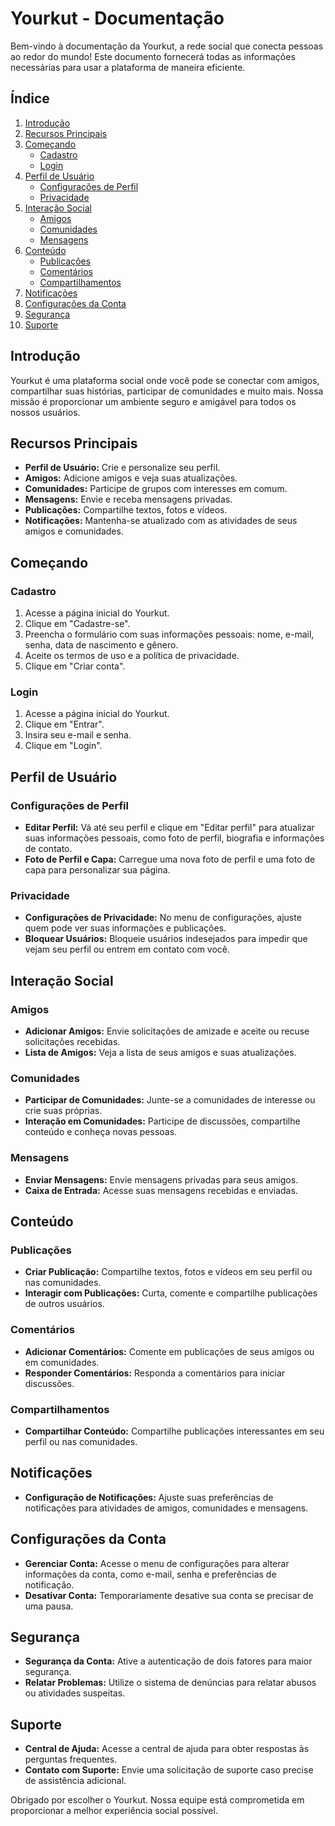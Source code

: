 # Yourkut - Documentação

Bem-vindo à documentação da Yourkut, a rede social que conecta pessoas ao redor do mundo! Este documento fornecerá todas as informações necessárias para usar a plataforma de maneira eficiente.

## Índice

1. [Introdução](#introdução)
2. [Recursos Principais](#recursos-principais)
3. [Começando](#começando)
    - [Cadastro](#cadastro)
    - [Login](#login)
4. [Perfil de Usuário](#perfil-de-usuário)
    - [Configurações de Perfil](#configurações-de-perfil)
    - [Privacidade](#privacidade)
5. [Interação Social](#interação-social)
    - [Amigos](#amigos)
    - [Comunidades](#comunidades)
    - [Mensagens](#mensagens)
6. [Conteúdo](#conteúdo)
    - [Publicações](#publicações)
    - [Comentários](#comentários)
    - [Compartilhamentos](#compartilhamentos)
7. [Notificações](#notificações)
8. [Configurações da Conta](#configurações-da-conta)
9. [Segurança](#segurança)
10. [Suporte](#suporte)

## Introdução

Yourkut é uma plataforma social onde você pode se conectar com amigos, compartilhar suas histórias, participar de comunidades e muito mais. Nossa missão é proporcionar um ambiente seguro e amigável para todos os nossos usuários.

## Recursos Principais

- **Perfil de Usuário:** Crie e personalize seu perfil.
- **Amigos:** Adicione amigos e veja suas atualizações.
- **Comunidades:** Participe de grupos com interesses em comum.
- **Mensagens:** Envie e receba mensagens privadas.
- **Publicações:** Compartilhe textos, fotos e vídeos.
- **Notificações:** Mantenha-se atualizado com as atividades de seus amigos e comunidades.

## Começando

### Cadastro

1. Acesse a página inicial do Yourkut.
2. Clique em "Cadastre-se".
3. Preencha o formulário com suas informações pessoais: nome, e-mail, senha, data de nascimento e gênero.
4. Aceite os termos de uso e a política de privacidade.
5. Clique em "Criar conta".

### Login

1. Acesse a página inicial do Yourkut.
2. Clique em "Entrar".
3. Insira seu e-mail e senha.
4. Clique em "Login".

## Perfil de Usuário

### Configurações de Perfil

- **Editar Perfil:** Vá até seu perfil e clique em "Editar perfil" para atualizar suas informações pessoais, como foto de perfil, biografia e informações de contato.
- **Foto de Perfil e Capa:** Carregue uma nova foto de perfil e uma foto de capa para personalizar sua página.

### Privacidade

- **Configurações de Privacidade:** No menu de configurações, ajuste quem pode ver suas informações e publicações.
- **Bloquear Usuários:** Bloqueie usuários indesejados para impedir que vejam seu perfil ou entrem em contato com você.

## Interação Social

### Amigos

- **Adicionar Amigos:** Envie solicitações de amizade e aceite ou recuse solicitações recebidas.
- **Lista de Amigos:** Veja a lista de seus amigos e suas atualizações.

### Comunidades

- **Participar de Comunidades:** Junte-se a comunidades de interesse ou crie suas próprias.
- **Interação em Comunidades:** Participe de discussões, compartilhe conteúdo e conheça novas pessoas.

### Mensagens

- **Enviar Mensagens:** Envie mensagens privadas para seus amigos.
- **Caixa de Entrada:** Acesse suas mensagens recebidas e enviadas.

## Conteúdo

### Publicações

- **Criar Publicação:** Compartilhe textos, fotos e vídeos em seu perfil ou nas comunidades.
- **Interagir com Publicações:** Curta, comente e compartilhe publicações de outros usuários.

### Comentários

- **Adicionar Comentários:** Comente em publicações de seus amigos ou em comunidades.
- **Responder Comentários:** Responda a comentários para iniciar discussões.

### Compartilhamentos

- **Compartilhar Conteúdo:** Compartilhe publicações interessantes em seu perfil ou nas comunidades.

## Notificações

- **Configuração de Notificações:** Ajuste suas preferências de notificações para atividades de amigos, comunidades e mensagens.

## Configurações da Conta

- **Gerenciar Conta:** Acesse o menu de configurações para alterar informações da conta, como e-mail, senha e preferências de notificação.
- **Desativar Conta:** Temporariamente desative sua conta se precisar de uma pausa.

## Segurança

- **Segurança da Conta:** Ative a autenticação de dois fatores para maior segurança.
- **Relatar Problemas:** Utilize o sistema de denúncias para relatar abusos ou atividades suspeitas.

## Suporte

- **Central de Ajuda:** Acesse a central de ajuda para obter respostas às perguntas frequentes.
- **Contato com Suporte:** Envie uma solicitação de suporte caso precise de assistência adicional.

Obrigado por escolher o Yourkut. Nossa equipe está comprometida em proporcionar a melhor experiência social possível.